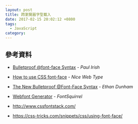 ```yaml
---
layout: post
title: 跨瀏覽器字型載入
date: 2017-02-15 20:02:12 +0800
tags:
  - JavaScript
category:
---
```



## 參考資料
- [Bulletproof @font-face Syntax](https://www.paulirish.com/2009/bulletproof-font-face-implementation-syntax/) - _Paul Irish_
- [How to use CSS font-face](http://nicewebtype.com/notes/2009/10/30/how-to-use-css-font-face/) - _Nice Web Type_
- [The New Bulletproof @Font-Face Syntax](http://blog.fontspring.com/2011/02/the-new-bulletproof-font-face-syntax/) - _Ethan Dunham_
- [Webfont Generator](https://www.fontsquirrel.com/tools/webfont-generator) - _FontSquirrel_

- http://www.cssfontstack.com/
- https://css-tricks.com/snippets/css/using-font-face/
